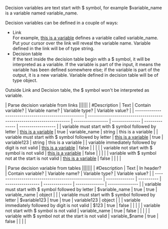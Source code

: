 ﻿Decision variables are text start with $ symbol, for example $variable_name is a variable named variable_name.

Decision variables can be defined in a couple of ways:
- Link  
For example, [this is a variable](# "$variable_name") defines a variable called variable_name. Put your cursor over the link will reveal the variable name. Variable defined in the link will be of type string.
- Decision table  
If the text inside the decision table begin with a $ symbol, it will be interpreted as a variable. If the variable is part of the input, it means the variable has been defined somewhere else; if the variable is part of the output, it is a new variable. Variable defined in decision table will be of type object. 

Outside Link and Decision table, the $ symbol won't be interpreted as variable.

| Parse decision variable from links                                                                                                                                                                 ||||||
| #Description                                         | Text                                                                  | Contain variable? | Variable name? | Variable type? | Variable value?    |
| ---------------------------------------------------- | --------------------------------------------------------------------- | ----------------- | -------------- | -------------- | ------------------ |
| variable must start with $ symbol followed by letter | <a href="" title="$variable_name" data-href="">this is a variable</a> | true              | variable_name  | string         | this is a variable |
| variable must start with $ symbol followed by letter | <a href="" title="$variable123" data-href="">this is a variable</a>   | true              | variable123    | string         | this is a variable |
| variable immediately followed by digit is not valid  | <a href="" title="$123" data-href="">this is a variable</a>           | false             |                |                |                    |
| variable not start with $ symbol is not valid        | <a href="" title="variable_name" data-href="">this is a variable</a>  | false             |                |                |                    |
| variable with $ symbol not at the start is not valid | <a href="" title="variable_$name" data-href="">this is a variable</a> | false             |                |                |                    |


| Parse decision variable from tables                                                                                                                  |||||||
| #Description                                         | Text           | In header? | Contain variable? | Variable name? | Variable type? | Variable value? |
| ---------------------------------------------------- | -------------- | ---------- | ----------------- | -------------- | -------------- | --------------- |
| variable must start with $ symbol followed by letter | $variable_name | true       | true              | variable_name  | object         |                 |
| variable must start with $ symbol followed by letter | $variable123   | true       | true              | variable123    | object         |                 |
| variable immediately followed by digit is not valid  | $123           | true       | false             |                |                |                 |
| variable not start with $ symbol is not valid        | variable_name  | true       | false             |                |                |                 |
| variable with $ symbol not at the start is not valid | variable_$name | true       | false             |                |                |                 |




